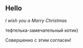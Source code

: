 ## Hello

_I wish you a Marry Christmas_


тефтелька-замечательный котик)


Совершенно с этим согласен!
